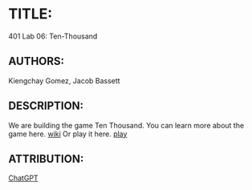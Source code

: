# TITLE:
401 Lab 06: Ten-Thousand

## AUTHORS:

Kiengchay Gomez,
Jacob Bassett




## DESCRIPTION:
We are building the game Ten Thousand. You can learn more about the game here. [wiki](https://en.wikipedia.org/wiki/Dice_10000) Or play it here. [play](https://www.playonlinedicegames.com/farkle)

## ATTRIBUTION: 

[ChatGPT](https://chat.openai.com/c/176e58b7-3361-483f-bb29-b76e2e9b64b4)

